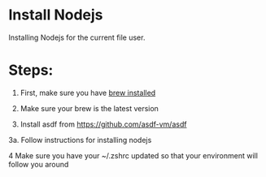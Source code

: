 # Install Nodejs

Installing Nodejs for the current file user.

# Steps:

1. First, make sure you have [brew installed](https://github.com/all-hack/42moonlight/blob/master/resources/install_brew_fileuser.md)

2. Make sure your brew is the latest version

3. Install asdf from https://github.com/asdf-vm/asdf

3a. Follow instructions for installing nodejs

4 Make sure you have your ~/.zshrc updated so that your environment will follow you around
